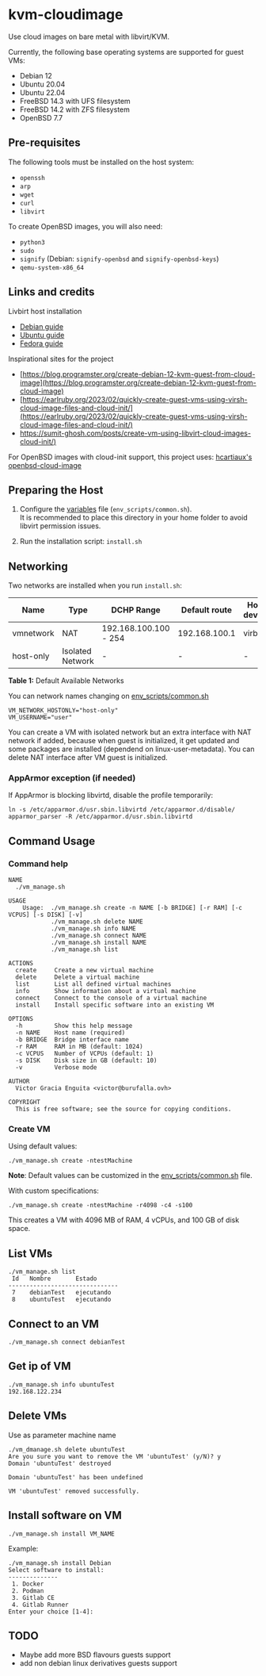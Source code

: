 # kvm-cloudimage

Use cloud images on bare metal with libvirt/KVM.

Currently, the following base operating systems are supported for guest VMs:
- Debian 12
- Ubuntu 20.04
- Ubuntu 22.04
- FreeBSD 14.3 with UFS filesystem
- FreeBSD 14.2 with ZFS filesystem
- OpenBSD 7.7

## Pre-requisites

The following tools must be installed on the host system:
* `openssh`
* `arp`
* `wget`
* `curl`
* `libvirt` 

To create OpenBSD images, you will also need:

* `python3`
* `sudo`
* `signify` (Debian: `signify-openbsd` and `signify-openbsd-keys`)
* `qemu-system-x86_64`

## Links and credits
Livbirt host installation
- [Debian guide](https://wiki.debian.org/KVM)
- [Ubuntu guide](https://documentation.ubuntu.com/server/how-to/virtualisation/libvirt/)
- [Fedora guide](https://docs.fedoraproject.org/en-US/quick-docs/virtualization-getting-started/)

Inspirational sites for the project 
- [https://blog.programster.org/create-debian-12-kvm-guest-from-cloud-image](https://blog.programster.org/create-debian-12-kvm-guest-from-cloud-image)
- [https://earlruby.org/2023/02/quickly-create-guest-vms-using-virsh-cloud-image-files-and-cloud-init/](https://earlruby.org/2023/02/quickly-create-guest-vms-using-virsh-cloud-image-files-and-cloud-init/)
- [https://sumit-ghosh.com/posts/create-vm-using-libvirt-cloud-images-cloud-init/)](https://sumit-ghosh.com/posts/create-vm-using-libvirt-cloud-images-cloud-init/)

For OpenBSD images with cloud-init support, this project uses: [hcartiaux's openbsd-cloud-image](https://github.com/hcartiaux/openbsd-cloud-image.git)

## Preparing the Host

1. Configure the [variables](env_scripts/common.sh) file (`env_scripts/common.sh`).  
   It is recommended to place this directory in your home folder to avoid libvirt permission issues.

2. Run the installation script: `install.sh`

## Networking

Two networks are installed when you run `install.sh`:

| Name  | Type     |DCHP Range   |Default route   |Host device   |  
| ----- | -------- |-------------|----------------|--------------|
| vmnetwork | NAT  |192.168.100.100 - 254| 192.168.100.1| virb1|
| host-only | Isolated Network  |-|-| -|

**Table 1:** Default Available Networks

You can network names changing on [env_scripts/common.sh](env_scripts/common.sh)  
```
VM_NETWORK_HOSTONLY="host-only"
VM_USERNAME="user"
```

You can create a VM with isolated network but an extra interface with NAT network if added, because when guest is initialized, it get updated and some packages are installed (dependend on linux-user-metadata). You can delete NAT interface after VM guest is initialized.

### AppArmor exception (if needed) 

If AppArmor is blocking libvirtd, disable the profile temporarily: 

```shell
ln -s /etc/apparmor.d/usr.sbin.libvirtd /etc/apparmor.d/disable/
apparmor_parser -R /etc/apparmor.d/usr.sbin.libvirtd
```


<!-- ### Create bridge network

```shell
sudo virsh --connect qemu:///session net-define /dev/stdin << EOF
<network>
  <name>bridged-network</name>
  <forward mode='bridge'/>
  <bridge name='brbackend' />
</network>
EOF
``` -->
## Command Usage
### Command help
```shell
NAME
  ./vm_manage.sh

USAGE
    Usage:  ./vm_manage.sh create -n NAME [-b BRIDGE] [-r RAM] [-c VCPUS] [-s DISK] [-v]
            ./vm_manage.sh delete NAME
            ./vm_manage.sh info NAME
            ./vm_manage.sh connect NAME
            ./vm_manage.sh install NAME
            ./vm_manage.sh list

ACTIONS
  create     Create a new virtual machine
  delete     Delete a virtual machine
  list       List all defined virtual machines
  info       Show information about a virtual machine
  connect    Connect to the console of a virtual machine
  install    Install specific software into an existing VM

OPTIONS
  -h         Show this help message
  -n NAME    Host name (required)
  -b BRIDGE  Bridge interface name
  -r RAM     RAM in MB (default: 1024)
  -c VCPUS   Number of VCPUs (default: 1)
  -s DISK    Disk size in GB (default: 10)
  -v         Verbose mode
  
AUTHOR
  Victor Gracia Enguita <victor@burufalla.ovh>

COPYRIGHT
  This is free software; see the source for copying conditions.
```

### Create VM
Using default values:
```shell
./vm_manage.sh create -ntestMachine
```
__Note__: Default values can be customized in the [env_scripts/common.sh](env_scripts/common.sh) file.


With custom specifications: 
```shell
./vm_manage.sh create -ntestMachine -r4098 -c4 -s100
```
This creates a VM with 4096 MB of RAM, 4 vCPUs, and 100 GB of disk space. 

## List VMs
```shell
./vm_manage.sh list
 Id   Nombre       Estado
-------------------------------
 7    debianTest   ejecutando
 8    ubuntuTest   ejecutando
```
## Connect to an VM
```shell
./vm_manage.sh connect debianTest
```

## Get ip of VM

```shell
./vm_manage.sh info ubuntuTest
192.168.122.234
```

## Delete VMs

Use as parameter machine name
```shell
./vm_dmanage.sh delete ubuntuTest
Are you sure you want to remove the VM 'ubuntuTest' (y/N)? y
Domain 'ubuntuTest' destroyed

Domain 'ubuntuTest' has been undefined

VM 'ubuntuTest' removed successfully.
```
## Install software on VM


`./vm_manage.sh install VM_NAME`

Example:

```shell
./vm_manage.sh install Debian
Select software to install:
--------------
 1. Docker
 2. Podman
 3. Gitlab CE
 4. Gitlab Runner
Enter your choice [1-4]: 
```

## TODO

  - Maybe add more BSD flavours guests support
  - add non debian linux derivatives guests support
<!-- ./vm_create.sh: línea 52: mkpasswd: orden no encontrada
./vm_create.sh: línea 259: virt-install: orden no encontrada
./vm_create.sh: línea 261: virsh: orden no encontrada
qemu-img wget curl  arp
sudo apt install --no-install-recommends qemu-system libvirt-clients libvirt-daemon-system whois virtinst net-tools
sudo chmod 750 /home/victor
sudo usermod -a -G libvirt $(whoami)
sudo usermod --append --groups earl libvirt-qemu -->

